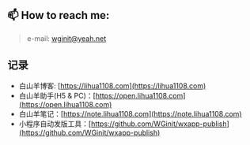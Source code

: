 
##  📫 How to reach me: 
> e-mail: wginit@yeah.net
>

## 记录
+ 白山羊博客: [https://lihua1108.com](https://lihua1108.com)
+ 白山羊助手(H5 & PC)：[https://open.lihua1108.com](https://open.lihua1108.com)
+ 白山羊笔记：[https://note.lihua1108.com](https://note.lihua1108.com)
+ 小程序自动发版工具：[https://github.com/WGinit/wxapp-publish](https://github.com/WGinit/wxapp-publish)

<!--
## 小程序
<div align=left>
<img src="https://i.imgur.com/DGijaX5.jpg"  width="200" /> &nbsp; &nbsp; &nbsp; 
<img src="https://i.imgur.com/LMk1JAa.jpg"  width="200" /> &nbsp; &nbsp; &nbsp; 
<img src="https://i.imgur.com/3mSVlko.jpg"  width="200" /> 
</div>

## 汇总

![](https://github-readme-stats.vercel.app/api?username=wginit&show_icons=true&locale=cn)
-->




<!--
**WGinit/WGinit** is a ✨ _special_ ✨ repository because its `README.md` (this file) appears on your GitHub profile.

Here are some ideas to get you started:

- 🔭 I’m currently working on ...
- 🌱 I’m currently learning ...
- 👯 I’m looking to collaborate on ...
- 🤔 I’m looking for help with ...
- 💬 Ask me about ...
- 📫 How to reach me: ...
- 😄 Pronouns: ...
- ⚡ Fun fact: ...
-->
